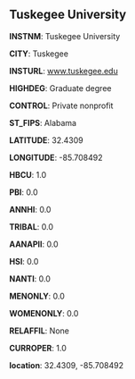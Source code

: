 
Tuskegee University
---
**INSTNM**: Tuskegee University

**CITY**: Tuskegee

**INSTURL**: www.tuskegee.edu

**HIGHDEG**: Graduate degree

**CONTROL**: Private nonprofit

**ST_FIPS**: Alabama

**LATITUDE**: 32.4309

**LONGITUDE**: -85.708492

**HBCU**: 1.0

**PBI**: 0.0

**ANNHI**: 0.0

**TRIBAL**: 0.0

**AANAPII**: 0.0

**HSI**: 0.0

**NANTI**: 0.0

**MENONLY**: 0.0

**WOMENONLY**: 0.0

**RELAFFIL**: None

**CURROPER**: 1.0

**location**: 32.4309, -85.708492